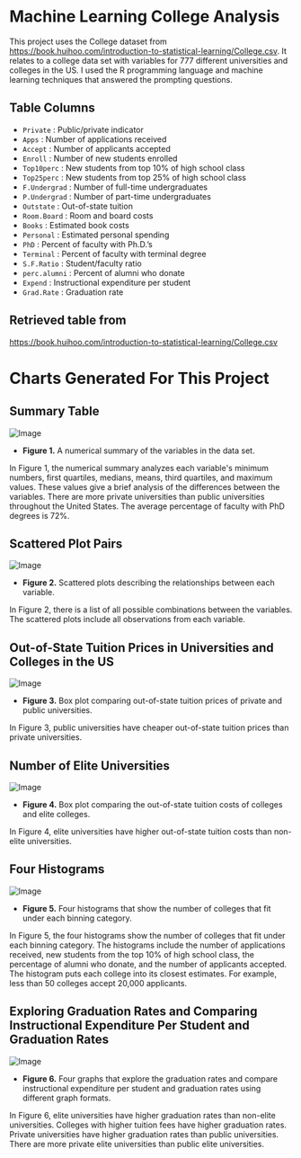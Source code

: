 # Machine Learning College Analysis
This project uses the College dataset from https://book.huihoo.com/introduction-to-statistical-learning/College.csv. It relates to a college data set with variables for 777 different universities and colleges in the US. I used the R programming language and machine learning techniques that answered the prompting questions. 

## Table Columns
-	`Private` : Public/private indicator
-	`Apps` : Number of applications received
-	`Accept` : Number of applicants accepted
-	`Enroll` : Number of new students enrolled
-	`Top10perc` : New students from top 10% of high school class
-	`Top25perc` : New students from top 25% of high school class
-	`F.Undergrad` : Number of full-time undergraduates
-	`P.Undergrad` : Number of part-time undergraduates
-	`Outstate`  : Out-of-state tuition
-	`Room.Board` : Room and board costs
-	`Books` : Estimated book costs
-	`Personal` : Estimated personal spending
-	`PhD` : Percent of faculty with Ph.D.’s
-	`Terminal` : Percent of faculty with terminal degree
-	`S.F.Ratio` : Student/faculty ratio
-	`perc.alumni` : Percent of alumni who donate
-	`Expend` : Instructional expenditure per student
-	`Grad.Rate` : Graduation rate

## Retrieved table from
https://book.huihoo.com/introduction-to-statistical-learning/College.csv

# Charts Generated For This Project
## Summary Table
![Image](https://github.com/SMarbella/Machine-Learning-College-Analysis/blob/main/Images/Summary%20Table.png)
- **Figure 1.** A numerical summary of the variables in the data set.

In Figure 1, the numerical summary analyzes each variable's minimum numbers, first quartiles, medians, means, third quartiles, and maximum values. These values give a brief analysis of the differences between the variables. There are more private universities than public universities throughout the United States. The average percentage of faculty with PhD degrees is 72%.

## Scattered Plot Pairs
![Image](https://github.com/SMarbella/Machine-Learning-College-Analysis/blob/main/Images/Scattered%20Plot%20Pairs.png)
- **Figure 2.** Scattered plots describing the relationships between each variable.

In Figure 2, there is a list of all possible combinations between the variables. The scattered plots include all observations from each variable.

## Out-of-State Tuition Prices in Universities and Colleges in the US
![Image](https://github.com/SMarbella/Machine-Learning-College-Analysis/blob/main/Images/Out-of-State%20Tuition%20Prices%20in%20Universities%20and%20Colleges%20in%20the%20US.png)
- **Figure 3.** Box plot comparing out-of-state tuition prices of private and public universities.

In Figure 3, public universities have cheaper out-of-state tuition prices than private universities.

## Number of Elite Universities
![Image](https://github.com/SMarbella/Machine-Learning-College-Analysis/blob/main/Images/Number%20of%20Elite%20Universities.png)
- **Figure 4.** Box plot comparing the out-of-state tuition costs of colleges and elite colleges.

In Figure 4, elite universities have higher out-of-state tuition costs than non-elite universities.

## Four Histograms
![Image](https://github.com/SMarbella/Machine-Learning-College-Analysis/blob/main/Images/Multiple%20Histograms%20Applications%20Top%2010%20Percent%20Percent%20Alumni%20Percent%20Accepted.png)
- **Figure 5.** Four histograms that show the number of colleges that fit under each binning category.

In Figure 5, the four histograms show the number of colleges that fit under each binning category. The histograms include the number of applications received, new students from the top 10% of high school class, the percentage of alumni who donate, and the number of applicants accepted. The histogram puts each college into its closest estimates. For example, less than 50 colleges accept 20,000 applicants.

## Exploring Graduation Rates and Comparing Instructional Expenditure Per Student and Graduation Rates
![Image](https://github.com/SMarbella/Machine-Learning-College-Analysis/blob/main/Images/Comparing%20Instructional%20Expenditure%20Per%20Student%20and%20Graduation%20Rates.png)
- **Figure 6.** Four graphs that explore the graduation rates and compare instructional expenditure per student and graduation rates using different graph formats.

In Figure 6, elite universities have higher graduation rates than non-elite universities. Colleges with higher tuition fees have higher graduation rates. Private universities have higher graduation rates than public universities. There are more private elite universities than public elite universities. 
